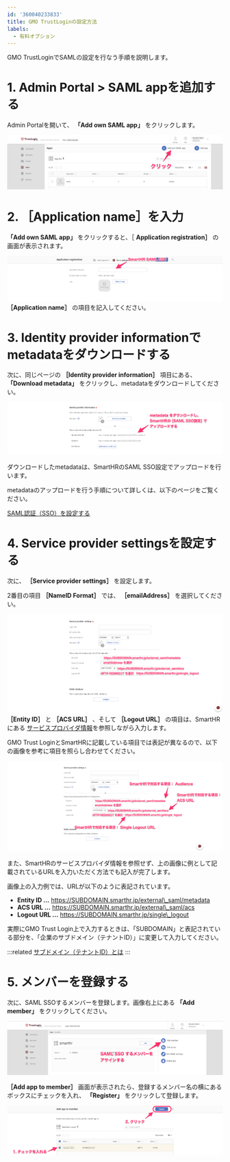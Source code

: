```yaml
---
id: '360040233833'
title: GMO TrustLoginの設定方法
labels:
  - 有料オプション
---
```

GMO TrustLoginでSAMLの設定を行なう手順を説明します。

# 1\. Admin Portal > SAML appを追加する

Admin Portalを開いて、 **「Add own SAML app」** をクリックします。

![](./image.png)

# 2\. ［Application name］を入力

 **「Add own SAML app」** をクリックすると、［ **Application registration］** の画面が表示されます。

![](./00_image1.png) **［Application name］** の項目を記入してください。

# 3\. Identity provider informationでmetadataをダウンロードする

次に、同じページの **［Identity provider information］** 項目にある、 **「Download metadata」** をクリックし、metadataをダウンロードしてください。

![](./image5.png)

ダウンロードしたmetadataは、SmartHRのSAML SSO設定でアップロードを行います。

metadataのアップロードを行う手順について詳しくは、以下のページをご覧ください。

[SAML認証（SSO）を設定する](https://knowledge.smarthr.jp/hc/ja/articles/360037010093)

# 4\. Service provider settingsを設定する

次に、 **［Service provider settings］** を設定します。

2番目の項目 **［NameID Format］** では、 **［emailAddress］** を選択してください。

![](./TrustLogin_configure_____2.png) **［Entity ID］** と **［ACS URL］** 、そして **［Logout URL］** の項目は、SmartHRにある [サービスプロバイダ情報](https://app.smarthr.jp/?redirect_path=admin%2Fexternal_saml_service_provider)を参照しながら入力します。

GMO Trust LoginとSmartHRに記載している項目では表記が異なるので、以下の画像を参考に項目を照らし合わせてください。

![](./01_image1.png)

また、SmartHRのサービスプロバイダ情報を参照せず、上の画像に例として記載されているURLを入力いただく方法でも記入が完了します。

画像上の入力例では、URLが以下のように表記されています。

- **Entity ID ...** https://SUBDOMAIN.smarthr.jp/external\_saml/metadata
- **ACS URL ...** https://SUBDOMAIN.smarthr.jp/external\_saml/acs
- **Logout URL ...** https://SUBDOMAIN.smarthr.jp/single\_logout

実際にGMO Trust Login上で入力するときは、「SUBDOMAIN」と表記されている部分を、「企業のサブドメイン（テナントID）」に変更して入力してください。

:::related
[サブドメイン（テナントID）とは](https://knowledge.smarthr.jp/hc/ja/articles/360026264893)
:::

# 5\. メンバーを登録する

次に、SAML SSOするメンバーを登録します。画像右上にある **「Add member」** をクリックしてください。

![](./02_image1.png)

 **［Add app to member］** 画面が表示されたら、登録するメンバー名の横にあるボックスにチェックを入れ、  **「Register」** をクリックして登録します。

![](./03_image1.png)
